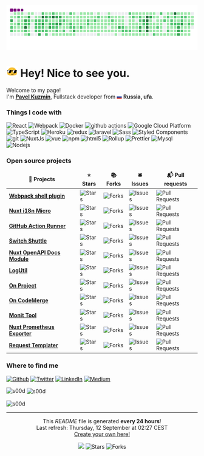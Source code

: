 <p align="center">
  <img src="https://raw.githubusercontent.com/s00d/s00d/main/dist/github-contribution-grid-snake.gif" alt="snake"></center>
</p>

<h1><img src="https://raw.githubusercontent.com/s00d/s00d/main/img/blob-sunglasses.gif?1531849430" width="30"/> Hey! Nice to see you.</h1>

<p>Welcome to my page! </br> I'm <a href="https://s00d.github.io/"><b>Pavel Kuzmin</b></a>, Fullstack developer from <img src="https://raw.githubusercontent.com/s00d/s00d/main/img/flag.png" width="13"/> <b>Russia, ufa</b>. </p>
<h3>Things I code with</h3>
<p>
  <img alt="React" src="https://img.shields.io/badge/-React-45b8d8?style=flat-square&logo=react&logoColor=white" />
  <img alt="Webpack" src="https://img.shields.io/badge/-Webpack-8DD6F9?style=flat-square&logo=webpack&logoColor=white" />
  <img alt="Docker" src="https://img.shields.io/badge/-Docker-46a2f1?style=flat-square&logo=docker&logoColor=white" />
  <img alt="github actions" src="https://img.shields.io/badge/-Github_Actions-2088FF?style=flat-square&logo=github-actions&logoColor=white" />
  <img alt="Google Cloud Platform" src="https://img.shields.io/badge/-Google_Cloud_Platform-1a73e8?style=flat-square&logo=google-cloud&logoColor=white" />
  <img alt="TypeScript" src="https://img.shields.io/badge/-TypeScript-007ACC?style=flat-square&logo=typescript&logoColor=white" />
  <img alt="Heroku" src="https://img.shields.io/badge/-Heroku-430098?style=flat-square&logo=heroku&logoColor=white" />
  <img alt="redux" src="https://img.shields.io/badge/-Vue-764ABC?style=flat-square&logo=vue&logoColor=white" />
  <img alt="laravel" src="https://img.shields.io/badge/-Laravel-B7178C?style=flat-square&logo=laravel&logoColor=white" />
  <img alt="Sass" src="https://img.shields.io/badge/-Sass-CC6699?style=flat-square&logo=sass&logoColor=white" />
  <img alt="Styled Components" src="https://img.shields.io/badge/-Styled_Components-db7092?style=flat-square&logo=styled-components&logoColor=white" />
  <img alt="git" src="https://img.shields.io/badge/-Git-F05032?style=flat-square&logo=git&logoColor=white" />
  <img alt="NuxtJs" src="https://img.shields.io/badge/-NuxtJs-ea2845?style=flat-square&logo=nuxtjs&logoColor=white" />
  <img alt="vue" src="https://img.shields.io/badge/-Vue-DD0031?style=flat-square&logo=vue&logoColor=white" />
  <img alt="npm" src="https://img.shields.io/badge/-NPM-CB3837?style=flat-square&logo=npm&logoColor=white" />
  <img alt="html5" src="https://img.shields.io/badge/-HTML5-E34F26?style=flat-square&logo=html5&logoColor=white" />
  <img alt="Rollup" src="https://img.shields.io/badge/-Rollup-EC4A3F?style=flat-square&logo=rollup.js&logoColor=white" />
  <img alt="Prettier" src="https://img.shields.io/badge/-Prettier-F7B93E?style=flat-square&logo=prettier&logoColor=white" />
  <img alt="Mysql" src="https://img.shields.io/badge/-Mysql-13aa52?style=flat-square&logo=mysql&logoColor=white" />
  <img alt="Nodejs" src="https://img.shields.io/badge/-Nodejs-43853d?style=flat-square&logo=Node.js&logoColor=white" />
</p>
<h3>Open source projects</h3>
<table>
  <thead align="center">
    <tr border: none;>
      <td><b>🎁 Projects</b></td>
      <td><b>⭐ Stars</b></td>
      <td><b>📚 Forks</b></td>
      <td><b>🛎 Issues</b></td>
      <td><b>📬 Pull requests</b></td>
    </tr>
  </thead>
  <tbody>
    <tr>
      <td><a href="https://github.com/s00d/webpack-shell-plugin-next"><b>Webpack shell plugin</b></a></td>
      <td><img alt="Stars" src="https://img.shields.io/github/stars/s00d/webpack-shell-plugin-next?style=flat-square&labelColor=343b41"/></td>
      <td><img alt="Forks" src="https://img.shields.io/github/forks/s00d/webpack-shell-plugin-next?style=flat-square&labelColor=343b41"/></td>
      <td><img alt="Issues" src="https://img.shields.io/github/issues/s00d/webpack-shell-plugin-next?style=flat-square&labelColor=343b41"/></td>
      <td><img alt="Pull Requests" src="https://img.shields.io/github/issues-pr/s00d/webpack-shell-plugin-next?style=flat-square&labelColor=343b41"/></td>
    </tr>
    <tr>
      <td><a href="https://github.com/s00d/nuxt-i18n-micro"><b>Nuxt i18n Micro</b></a></td>
      <td><img alt="Stars" src="https://img.shields.io/github/stars/s00d/nuxt-i18n-micro?style=flat-square&labelColor=343b41"/></td>
      <td><img alt="Forks" src="https://img.shields.io/github/forks/s00d/nuxt-i18n-micro?style=flat-square&labelColor=343b41"/></td>
      <td><img alt="Issues" src="https://img.shields.io/github/issues/s00d/nuxt-i18n-micro?style=flat-square&labelColor=343b41"/></td>
      <td><img alt="Pull Requests" src="https://img.shields.io/github/issues-pr/s00d/nuxt-i18n-micro?style=flat-square&labelColor=343b41"/></td>
    </tr>
    <tr>
      <td><a href="https://github.com/s00d/github-action-runner"><b>GitHub Action Runner</b></a></td>
      <td><img alt="Stars" src="https://img.shields.io/github/stars/s00d/github-action-runner?style=flat-square&labelColor=343b41"/></td>
      <td><img alt="Forks" src="https://img.shields.io/github/forks/s00d/github-action-runner?style=flat-square&labelColor=343b41"/></td>
      <td><img alt="Issues" src="https://img.shields.io/github/issues/s00d/github-action-runner?style=flat-square&labelColor=343b41"/></td>
      <td><img alt="Pull Requests" src="https://img.shields.io/github/issues-pr/s00d/github-action-runner?style=flat-square&labelColor=343b41"/></td>
    </tr>
    <tr>
      <td><a href="https://github.com/s00d/switchshuttle"><b>Switch Shuttle</b></a></td>
      <td><img alt="Stars" src="https://img.shields.io/github/stars/s00d/switchshuttle?style=flat-square&labelColor=343b41"/></td>
      <td><img alt="Forks" src="https://img.shields.io/github/forks/s00d/switchshuttle?style=flat-square&labelColor=343b41"/></td>
      <td><img alt="Issues" src="https://img.shields.io/github/issues/s00d/switchshuttle?style=flat-square&labelColor=343b41"/></td>
      <td><img alt="Pull Requests" src="https://img.shields.io/github/issues-pr/s00d/switchshuttle?style=flat-square&labelColor=343b41"/></td>
    </tr>
    <tr>
      <td><a href="https://github.com/on-org/nuxt-openapi-docs-module"><b>Nuxt OpenAPI Docs Module</b></a></td>
      <td><img alt="Stars" src="https://img.shields.io/github/stars/on-org/nuxt-openapi-docs-module?style=flat-square&labelColor=343b41"/></td>
      <td><img alt="Forks" src="https://img.shields.io/github/forks/on-org/nuxt-openapi-docs-module?style=flat-square&labelColor=343b41"/></td>
      <td><img alt="Issues" src="https://img.shields.io/github/issues/on-org/nuxt-openapi-docs-module?style=flat-square&labelColor=343b41"/></td>
      <td><img alt="Pull Requests" src="https://img.shields.io/github/issues-pr/on-org/nuxt-openapi-docs-module?style=flat-square&labelColor=343b41"/></td>
    </tr>
    <tr>
      <td><a href="https://github.com/s00d/logutil"><b>LogUtil</b></a></td>
      <td><img alt="Stars" src="https://img.shields.io/github/stars/s00d/logutil?style=flat-square&labelColor=343b41"/></td>
      <td><img alt="Forks" src="https://img.shields.io/github/forks/s00d/logutil?style=flat-square&labelColor=343b41"/></td>
      <td><img alt="Issues" src="https://img.shields.io/github/issues/s00d/logutil?style=flat-square&labelColor=343b41"/></td>
      <td><img alt="Pull Requests" src="https://img.shields.io/github/issues-pr/s00d/logutil?style=flat-square&labelColor=343b41"/></td>
    </tr>
    <tr>
      <td><a href="https://github.com/s00d/on-project"><b>On Project</b></a></td>
      <td><img alt="Stars" src="https://img.shields.io/github/stars/s00d/on-project?style=flat-square&labelColor=343b41"/></td>
      <td><img alt="Forks" src="https://img.shields.io/github/forks/s00d/on-project?style=flat-square&labelColor=343b41"/></td>
      <td><img alt="Issues" src="https://img.shields.io/github/issues/s00d/on-project?style=flat-square&labelColor=343b41"/></td>
      <td><img alt="Pull Requests" src="https://img.shields.io/github/issues-pr/s00d/on-project?style=flat-square&labelColor=343b41"/></td>
    </tr>
    <tr>
      <td><a href="https://github.com/s00d/on-codemerge"><b>On CodeMerge</b></a></td>
      <td><img alt="Stars" src="https://img.shields.io/github/stars/s00d/on-codemerge?style=flat-square&labelColor=343b41"/></td>
      <td><img alt="Forks" src="https://img.shields.io/github/forks/s00d/on-codemerge?style=flat-square&labelColor=343b41"/></td>
      <td><img alt="Issues" src="https://img.shields.io/github/issues/s00d/on-codemerge?style=flat-square&labelColor=343b41"/></td>
      <td><img alt="Pull Requests" src="https://img.shields.io/github/issues-pr/s00d/on-codemerge?style=flat-square&labelColor=343b41"/></td>
    </tr>
    <tr>
      <td><a href="https://github.com/s00d/monit-tool"><b>Monit Tool</b></a></td>
      <td><img alt="Stars" src="https://img.shields.io/github/stars/s00d/monit-tool?style=flat-square&labelColor=343b41"/></td>
      <td><img alt="Forks" src="https://img.shields.io/github/forks/s00d/monit-tool?style=flat-square&labelColor=343b41"/></td>
      <td><img alt="Issues" src="https://img.shields.io/github/issues/s00d/monit-tool?style=flat-square&labelColor=343b41"/></td>
      <td><img alt="Pull Requests" src="https://img.shields.io/github/issues-pr/s00d/monit-tool?style=flat-square&labelColor=343b41"/></td>
    </tr>
    <tr>
      <td><a href="https://github.com/s00d/nuxt-prometheus-exporter"><b>Nuxt Prometheus Exporter</b></a></td>
      <td><img alt="Stars" src="https://img.shields.io/github/stars/s00d/nuxt-prometheus-exporter?style=flat-square&labelColor=343b41"/></td>
      <td><img alt="Forks" src="https://img.shields.io/github/forks/s00d/nuxt-prometheus-exporter?style=flat-square&labelColor=343b41"/></td>
      <td><img alt="Issues" src="https://img.shields.io/github/issues/s00d/nuxt-prometheus-exporter?style=flat-square&labelColor=343b41"/></td>
      <td><img alt="Pull Requests" src="https://img.shields.io/github/issues-pr/s00d/nuxt-prometheus-exporter?style=flat-square&labelColor=343b41"/></td>
    </tr>
    <tr>
      <td><a href="https://github.com/s00d/request-templater"><b>Request Templater</b></a></td>
      <td><img alt="Stars" src="https://img.shields.io/github/stars/s00d/request-templater?style=flat-square&labelColor=343b41"/></td>
      <td><img alt="Forks" src="https://img.shields.io/github/forks/s00d/request-templater?style=flat-square&labelColor=343b41"/></td>
      <td><img alt="Issues" src="https://img.shields.io/github/issues/s00d/request-templater?style=flat-square&labelColor=343b41"/></td>
      <td><img alt="Pull Requests" src="https://img.shields.io/github/issues-pr/s00d/request-templater?style=flat-square&labelColor=343b41"/></td>
    </tr>
  </tbody>
</table>

<h3>Where to find me</h3>
<p>
  <a href="https://github.com/s00d" target="_blank"><img alt="Github" src="https://img.shields.io/badge/GitHub-%2312100E.svg?&style=for-the-badge&logo=Github&logoColor=white" /></a>
  <a href="https://twitter.com/_s00d" target="_blank"><img alt="Twitter" src="https://img.shields.io/badge/twitter-%231DA1F2.svg?&style=for-the-badge&logo=twitter&logoColor=white" /></a>
  <a href="https://www.linkedin.com/in/s00d/" target="_blank"><img alt="LinkedIn" src="https://img.shields.io/badge/linkedin-%230077B5.svg?&style=for-the-badge&logo=linkedin&logoColor=white" /></a>
  <a href="https://medium.com/@_s00d" target="_blank"><img alt="Medium" src="https://img.shields.io/badge/medium-%2312100E.svg?&style=for-the-badge&logo=medium&logoColor=white" /></a>
</p>

<p><img align="left" src="https://github-readme-stats.vercel.app/api/top-langs?username=s00d&show_icons=true&locale=en&layout=compact" alt="s00d" /></p>

<p>&nbsp;<img align="center" src="https://github-readme-stats.vercel.app/api?username=s00d&show_icons=true&locale=en" alt="s00d" /></p>

<p><img align="center" src="https://github-readme-streak-stats.herokuapp.com/?user=s00d&" alt="s00d" /></p>

------------
<p align="center">This <i>README</i> file is generated <b>every 24 hours</b>!</br>Last refresh: Thursday, 12 September at 02:27 CEST<br /><a href="https://medium.com/@th.guibert/how-to-create-a-self-updating-readme-md-for-your-github-profile-f8b05744ca91">Create your own here!</a></p>
<p align="center">
  <img src="https://github.com/s00d/s00d/workflows/README%20build/badge.svg" />
  <img alt="Stars" src="https://img.shields.io/github/stars/s00d/s00d?style=flat-square&labelColor=343b41"/>
  <img alt="Forks" src="https://img.shields.io/github/forks/s00d/s00d?style=flat-square&labelColor=343b41"/></p>

